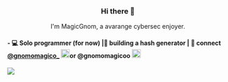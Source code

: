 <h3 align="center"> Hi there 👋</h3>

<p align="center">
I'm MagicGnom, a avarange cybersec enjoyer.
</p>

  <h4>
- 💻 Solo programmer (for now) |🌱 building a hash generator | 💬 connect <a href="https://x.com/gnomomagico_?s=09"> @gnomomagico_</a> <img src="https://store-images.s-microsoft.com/image/apps.45406.9007199266244427.4d45042b-d7a5-4a83-be66-97779553b24d.2a88a418-b96d-44a6-ad4f-5e0ee6289b2c" height="20" width="20"/>or @gnomomagicoo <img src="https://www.notebookcheck.info/fileadmin/Notebooks/News/_nc3/discord.jpeg" height="20" width="20"/>
  </h4>
  
  <img loading="lazy" src="file:///C:/Users/temak/Downloads/gifperfil.gif"/>
